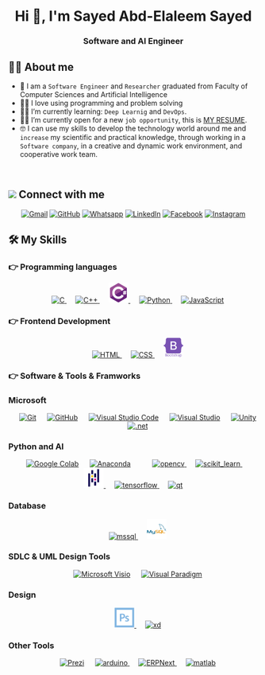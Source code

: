 <h1 align="center">Hi 👋, I'm Sayed Abd-Elaleem Sayed</h1>
<h3 align="center">Software and AI Engineer</h3>


## :sassy_man:  About me
- :school: I am a `Software Engineer` and `Researcher` graduated from Faculty of Computer Sciences and Artificial Intelligence
- :technologist: I love using programming and problem solving
- :student: I’m currently learning: `Deep Learnig` and `DevOps`.
- :technologist: I’m currently open for a new `job opportunity`, this is [MY RESUME](https://www.linkedin.com/in/s-a-sayed99/overlay/1635487939199/single-media-viewer/).
- :nerd_face: I can use my skills to develop the technology world around me and `increase` my scientific and practical knowledge, through working in a `Software company`, in a creative and dynamic work environment, and cooperative work team.
<br>

## <img src="https://media.giphy.com/media/iY8CRBdQXODJSCERIr/giphy.gif" width="30px"> Connect with me
<p align="center">
  <a href="mailto:Eng.S.A.Sayed.99@gmail.com"><img img src="https://img.shields.io/badge/gmail-%23EA4335.svg?style=plastic&logo=gmail&logoColor=white" alt="Gmail"/></a>
  <a href="https://github.com/SayedAbdo-99"><img src="https://img.shields.io/badge/github-%23181717.svg?style=plastic&logo=github&logoColor=white" alt="GitHub"/></a>
  <a href="https://wa.me/0201154967564"><img src="https://img.shields.io/badge/whatsapp-%2325D366.svg?style=plastic&logo=whatsapp&logoColor=white" alt="Whatsapp"/></a>
  <a href="https://www.linkedin.com/in/s-a-sayed99/"><img src="https://img.shields.io/badge/linkedin-%230A66C2.svg?style=plastic&logo=linkedin&logoColor=white" alt="LinkedIn"/></a>
  <a href="https://www.facebook.com/SayedAbdo99"><img src="https://img.shields.io/badge/facebook-%231877F2.svg?style=plastic&logo=facebook&logoColor=white" alt="Facebook"/></a>
  <a href="https://www.instagram.com/sayedabdelaleem99/"><img src="https://img.shields.io/badge/instagram-%23E4405F.svg?style=plastic&logo=instagram&logoColor=white" alt="Instagram"/></a>
</p>


## 🛠️ My Skills

### 👉 Programming languages

<p align="center"> 
&emsp; 
<a href="https://www.cprogramming.com/" target="_blank"> 
  <img alt="C" src="https://img.shields.io/badge/C%20-%232370ED.svg?style=plastic&logo=c&logoColor=white">
</a> 
&emsp;
<a href="https://www.w3schools.com/cs/index.php" target="_blank"> 
  <img alt="C++" src="https://img.shields.io/badge/C++%20-%2300599C.svg?style=plastic&logo=c%2B%2B&logoColor=white">
</a>
&emsp;
<a href="https://www.java.com" target="_blank"> 
  <img alt="C#" src="https://raw.githubusercontent.com/devicons/devicon/master/icons/csharp/csharp-original.svg" width="40" height="40">
</a>
&emsp;
 <a href="https://www.python.org" target="_blank">
  <img alt="Python" src="https://img.shields.io/badge/Python%20-%2314354C.svg?style=plastic&logo=python&logoColor=white">
</a>
&emsp;
<a href="https://developer.mozilla.org/en-US/docs/Web/JavaScript" target="_blank"> 
   <img alt="JavaScript" src="https://img.shields.io/badge/JavaScript%20-%23F7DF1E.svg?style=plastic&logo=javascript&logoColor=black">
 </a>
</p>

### 👉 Frontend Development
<p align="center"> 
&emsp; 
<a href="https://www.w3.org/html/" target="_blank"> 
 <img alt="HTML" src="https://img.shields.io/badge/HTML5%20-%23E34F26.svg?style=plastic&logo=html5&logoColor=white">
</a>   
&emsp;
<a href="https://www.w3schools.com/css/" target="_blank">
  <img alt="CSS" src="https://img.shields.io/badge/CSS%20-%231572B6.svg?style=plastic&logo=css3&logoColor=white">
</a>
&emsp; 
<a href="https://getbootstrap.com" target="_blank" rel="noreferrer">
  <img src="https://raw.githubusercontent.com/devicons/devicon/master/icons/bootstrap/bootstrap-plain-wordmark.svg" alt="bootstrap" width="40" height="40"/>
</a> 
  
</p>


### 👉 Software & Tools & Framworks

<p align="center">
  <h3> Microsoft </h3> 
</P>
<p align="center">
&emsp;
  <a href="#"><img alt="Git" src="https://img.shields.io/badge/Git%20-%23F05033.svg?style=plastic&logo=git&logoColor=white"></a>
&emsp;
  <a href="#"><img alt="GitHub" src="https://img.shields.io/badge/github-%23181717.svg?style=plastic&logo=github&logoColor=white"></a>
&emsp;
  <a href="#"><img alt="Visual Studio Code" src="https://img.shields.io/badge/Visual%20Studio%20Code-0078d7.svg?style=plastic&logo=visual-studio-code&logoColor=white"></a>
&emsp;
  <a href="#"><img alt="Visual Studio" src="https://img.shields.io/badge/Visual%20Studio%20-8D38C7.svg?style=plastic&logo=visual-studio&logoColor=white"></a>
&emsp;
  <a href="#"><img alt="Unity" src="https://img.shields.io/badge/Unity-000000.svg?style=plastic&logo=unity&logoColor=#FFFFFF"></a>
&emsp;
  <a href="#"><img alt=".net" src="https://img.shields.io/badge/Framework-342D7E.svg?style=plastic&logo=.net&logoColor=white"></a>

</p>

<p align="center">
    <h3> Python and AI </h3> 
</P>
<p align="center">
&emsp;
  <a href="#"><img alt="Google Colab" src="https://img.shields.io/badge/Google%20Colab-FFFF00.svg?style=plastic&logo=Google%20Colab&logoColor=black"></a>
&emsp;
  <a href="#"><img alt="Anaconda" src="https://img.shields.io/badge/Anaconda-FFFFFF.svg?style=plastic&logo=anaconda&logoColor=green"></a>
&emsp;
  <a href="Flask"><img alt="" src="https://img.shields.io/badge/Flask-000000.svg?style=plastic&logo=flask&logoColor=white"></a>
&emsp;
<a href="https://opencv.org/" target="_blank" rel="noreferrer"> 
  <img src="https://www.vectorlogo.zone/logos/opencv/opencv-icon.svg" alt="opencv" width="40" height="40"/> </a>
&emsp;
<a href="https://scikit-learn.org/" target="_blank" rel="noreferrer"> 
  <img src="https://upload.wikimedia.org/wikipedia/commons/0/05/Scikit_learn_logo_small.svg" alt="scikit_learn" width="40" height="40"/> </a>
&emsp;
<a href="https://pandas.pydata.org/" target="_blank" rel="noreferrer"> 
  <img src="https://raw.githubusercontent.com/devicons/devicon/2ae2a900d2f041da66e950e4d48052658d850630/icons/pandas/pandas-original.svg" alt="pandas" width="40" height="40"/> </a>
&emsp;
<a href="https://www.tensorflow.org" target="_blank" rel="noreferrer"> 
  <img src="https://www.vectorlogo.zone/logos/tensorflow/tensorflow-icon.svg" alt="tensorflow" width="40" height="40"/> </a>
&emsp;
<a href="https://www.qt.io/" target="_blank" rel="noreferrer"> 
  <img src="https://upload.wikimedia.org/wikipedia/commons/0/0b/Qt_logo_2016.svg" alt="qt" width="40" height="40"/> </a>
</p>

<p align="center">
   <h3> Database </h3> 
</P>
<p align="center">
 &emsp;
<a href="https://www.microsoft.com/en-us/sql-server" target="_blank" rel="noreferrer"> 
  <img src="https://www.svgrepo.com/show/303229/microsoft-sql-server-logo.svg" alt="mssql" width="40" height="40"/> </a>
&emsp;
<a href="https://www.mysql.com/" target="_blank" rel="noreferrer"> 
  <img src="https://raw.githubusercontent.com/devicons/devicon/master/icons/mysql/mysql-original-wordmark.svg" alt="mysql" width="40" height="40"/> </a>
</p>


<p align="center">
    <h3> SDLC & UML Design Tools </h3> 
</P>

<p align="center">
  &emsp;
<a href="#"><img alt="Microsoft Visio" src="https://img.shields.io/badge/Microsoft%20Visio-3955A3.svg?style=plastic&logo=Microsoft%20Visio&logoColor=white"></a>
&emsp;
<a href="https://www.visual-paradigm.com/" target="_blank" rel="noreferrer"> 
  <img src="https://pbs.twimg.com/profile_images/893323821867909121/XvwBWoL7_400x400.jpg" alt="Visual Paradigm" width="40" height="40"/> </a>
</p>


<p align="center">
    <h3> Design </h3> 
</P>
<p align="center">
&emsp;
<a href="https://www.photoshop.com/en" target="_blank" rel="noreferrer"> 
  <img src="https://raw.githubusercontent.com/devicons/devicon/master/icons/photoshop/photoshop-line.svg" alt="photoshop" width="40" height="40"/> </a>
&emsp;
<a href="https://www.adobe.com/products/xd.html" target="_blank" rel="noreferrer"> 
  <img src="https://cdn.worldvectorlogo.com/logos/adobe-xd.svg" alt="xd" width="40" height="40"/> </a>   
</p>

<p align="center">
    <h3> Other Tools </h3> 
</P>
<p align="center">
&emsp;
  <a href="#"><img alt="Prezi" src="https://img.shields.io/badge/Prezi-3181FF.svg?style=plastic&logo=Prezi&logoColor=white"></a>
&emsp;
<a href="https://www.arduino.cc/" target="_blank" rel="noreferrer">
  <img src="https://cdn.worldvectorlogo.com/logos/arduino-1.svg" alt="arduino" width="40" height="40"/> 
 </a>
&emsp;
<a href="https://erpnext.com/" target="_blank" rel="noreferrer">
  <img src="https://blog.anybox.fr/content/images/2019/06/erpnext-logo.jpg" alt="ERPNext" width="40" height="40"/> 
 </a>
&emsp;
<a href="https://www.mathworks.com/" target="_blank" rel="noreferrer"> 
  <img src="https://upload.wikimedia.org/wikipedia/commons/2/21/Matlab_Logo.png" alt="matlab" width="40" height="40"/> </a>
</p>




